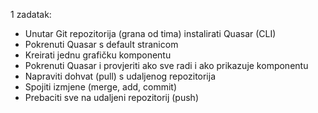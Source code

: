 

   1 zadatak:

   - Unutar Git repozitorija (grana od tima) instalirati Quasar (CLI)
   - Pokrenuti Quasar s default stranicom
   - Kreirati jednu grafičku komponentu
   - Pokrenuti Quasar i provjeriti ako sve radi i ako prikazuje komponentu
   - Napraviti dohvat (pull) s udaljenog repozitorija
   - Spojiti izmjene (merge, add, commit)
   - Prebaciti sve na udaljeni repozitorij (push)

